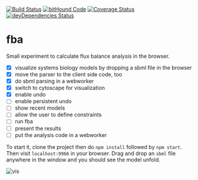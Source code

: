 [![Build Status](https://travis-ci.org/lordvlad/fba.svg?branch=master)](https://travis-ci.org/lordvlad/fba)
[![bitHound Code](https://www.bithound.io/github/lordvlad/fba/badges/code.svg)](https://www.bithound.io/github/lordvlad/fba)
[![Coverage Status](https://coveralls.io/repos/github/lordvlad/fba/badge.svg?branch=master)](https://coveralls.io/github/lordvlad/fba?branch=master)
[![devDependencies Status](https://david-dm.org/lordvlad/fba/dev-status.svg)](https://david-dm.org/lordvlad/fba?type=dev)
# fba

Small experiment to calculate flux balance analysis in the browser.

- [x] visualize systems biology models by dropping a sbml file in the browser
- [x] move the parser to the client side code, too
- [x] do sbml parsing in a webworker
- [x] switch to cytoscape for visualization
- [x] enable undo
- [ ] enable persistent undo
- [ ] show recent models
- [ ] allow the user to define constraints
- [ ] run fba
- [ ] present the results
- [ ] put the analysis code in a webworker

To start it, clone the project then do `npm install` followed by `npm start`. Then visit `localhost:9966` in your browser. Drag and drop an `sbml` file anywhere in the window and you should see the model unfold.

![vis](https://raw.githubusercontent.com/lordvlad/fba/master/tca_sbml_viz.gif)
